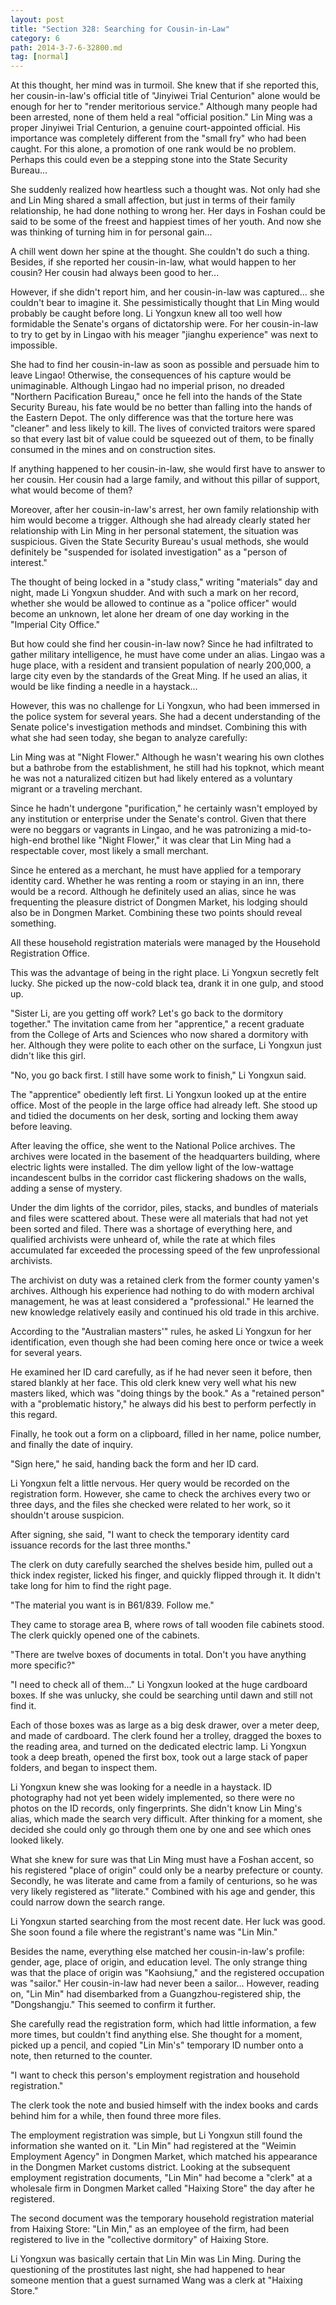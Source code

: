 ```yaml
---
layout: post
title: "Section 328: Searching for Cousin-in-Law"
category: 6
path: 2014-3-7-6-32800.md
tag: [normal]
---
```


At this thought, her mind was in turmoil. She knew that if she reported this, her cousin-in-law's official title of "Jinyiwei Trial Centurion" alone would be enough for her to "render meritorious service." Although many people had been arrested, none of them held a real "official position." Lin Ming was a proper Jinyiwei Trial Centurion, a genuine court-appointed official. His importance was completely different from the "small fry" who had been caught. For this alone, a promotion of one rank would be no problem. Perhaps this could even be a stepping stone into the State Security Bureau...

She suddenly realized how heartless such a thought was. Not only had she and Lin Ming shared a small affection, but just in terms of their family relationship, he had done nothing to wrong her. Her days in Foshan could be said to be some of the freest and happiest times of her youth. And now she was thinking of turning him in for personal gain...

A chill went down her spine at the thought. She couldn't do such a thing. Besides, if she reported her cousin-in-law, what would happen to her cousin? Her cousin had always been good to her...

However, if she didn't report him, and her cousin-in-law was captured... she couldn't bear to imagine it. She pessimistically thought that Lin Ming would probably be caught before long. Li Yongxun knew all too well how formidable the Senate's organs of dictatorship were. For her cousin-in-law to try to get by in Lingao with his meager "jianghu experience" was next to impossible.

She had to find her cousin-in-law as soon as possible and persuade him to leave Lingao! Otherwise, the consequences of his capture would be unimaginable. Although Lingao had no imperial prison, no dreaded "Northern Pacification Bureau," once he fell into the hands of the State Security Bureau, his fate would be no better than falling into the hands of the Eastern Depot. The only difference was that the torture here was "cleaner" and less likely to kill. The lives of convicted traitors were spared so that every last bit of value could be squeezed out of them, to be finally consumed in the mines and on construction sites.

If anything happened to her cousin-in-law, she would first have to answer to her cousin. Her cousin had a large family, and without this pillar of support, what would become of them?

Moreover, after her cousin-in-law's arrest, her own family relationship with him would become a trigger. Although she had already clearly stated her relationship with Lin Ming in her personal statement, the situation was suspicious. Given the State Security Bureau's usual methods, she would definitely be "suspended for isolated investigation" as a "person of interest."

The thought of being locked in a "study class," writing "materials" day and night, made Li Yongxun shudder. And with such a mark on her record, whether she would be allowed to continue as a "police officer" would become an unknown, let alone her dream of one day working in the "Imperial City Office."

But how could she find her cousin-in-law now? Since he had infiltrated to gather military intelligence, he must have come under an alias. Lingao was a huge place, with a resident and transient population of nearly 200,000, a large city even by the standards of the Great Ming. If he used an alias, it would be like finding a needle in a haystack...

However, this was no challenge for Li Yongxun, who had been immersed in the police system for several years. She had a decent understanding of the Senate police's investigation methods and mindset. Combining this with what she had seen today, she began to analyze carefully:

Lin Ming was at "Night Flower." Although he wasn't wearing his own clothes but a bathrobe from the establishment, he still had his topknot, which meant he was not a naturalized citizen but had likely entered as a voluntary migrant or a traveling merchant.

Since he hadn't undergone "purification," he certainly wasn't employed by any institution or enterprise under the Senate's control. Given that there were no beggars or vagrants in Lingao, and he was patronizing a mid-to-high-end brothel like "Night Flower," it was clear that Lin Ming had a respectable cover, most likely a small merchant.

Since he entered as a merchant, he must have applied for a temporary identity card. Whether he was renting a room or staying in an inn, there would be a record. Although he definitely used an alias, since he was frequenting the pleasure district of Dongmen Market, his lodging should also be in Dongmen Market. Combining these two points should reveal something.

All these household registration materials were managed by the Household Registration Office.

This was the advantage of being in the right place. Li Yongxun secretly felt lucky. She picked up the now-cold black tea, drank it in one gulp, and stood up.

"Sister Li, are you getting off work? Let's go back to the dormitory together." The invitation came from her "apprentice," a recent graduate from the College of Arts and Sciences who now shared a dormitory with her. Although they were polite to each other on the surface, Li Yongxun just didn't like this girl.

"No, you go back first. I still have some work to finish," Li Yongxun said.

The "apprentice" obediently left first. Li Yongxun looked up at the entire office. Most of the people in the large office had already left. She stood up and tidied the documents on her desk, sorting and locking them away before leaving.

After leaving the office, she went to the National Police archives. The archives were located in the basement of the headquarters building, where electric lights were installed. The dim yellow light of the low-wattage incandescent bulbs in the corridor cast flickering shadows on the walls, adding a sense of mystery.

Under the dim lights of the corridor, piles, stacks, and bundles of materials and files were scattered about. These were all materials that had not yet been sorted and filed. There was a shortage of everything here, and qualified archivists were unheard of, while the rate at which files accumulated far exceeded the processing speed of the few unprofessional archivists.

The archivist on duty was a retained clerk from the former county yamen's archives. Although his experience had nothing to do with modern archival management, he was at least considered a "professional." He learned the new knowledge relatively easily and continued his old trade in this archive.

According to the "Australian masters'" rules, he asked Li Yongxun for her identification, even though she had been coming here once or twice a week for several years.

He examined her ID card carefully, as if he had never seen it before, then stared blankly at her face. This old clerk knew very well what his new masters liked, which was "doing things by the book." As a "retained person" with a "problematic history," he always did his best to perform perfectly in this regard.

Finally, he took out a form on a clipboard, filled in her name, police number, and finally the date of inquiry.

"Sign here," he said, handing back the form and her ID card.

Li Yongxun felt a little nervous. Her query would be recorded on the registration form. However, she came to check the archives every two or three days, and the files she checked were related to her work, so it shouldn't arouse suspicion.

After signing, she said, "I want to check the temporary identity card issuance records for the last three months."

The clerk on duty carefully searched the shelves beside him, pulled out a thick index register, licked his finger, and quickly flipped through it. It didn't take long for him to find the right page.

"The material you want is in B61/839. Follow me."

They came to storage area B, where rows of tall wooden file cabinets stood. The clerk quickly opened one of the cabinets.

"There are twelve boxes of documents in total. Don't you have anything more specific?"

"I need to check all of them..." Li Yongxun looked at the huge cardboard boxes. If she was unlucky, she could be searching until dawn and still not find it.

Each of those boxes was as large as a big desk drawer, over a meter deep, and made of cardboard. The clerk found her a trolley, dragged the boxes to the reading area, and turned on the dedicated electric lamp. Li Yongxun took a deep breath, opened the first box, took out a large stack of paper folders, and began to inspect them.

Li Yongxun knew she was looking for a needle in a haystack. ID photography had not yet been widely implemented, so there were no photos on the ID records, only fingerprints. She didn't know Lin Ming's alias, which made the search very difficult. After thinking for a moment, she decided she could only go through them one by one and see which ones looked likely.

What she knew for sure was that Lin Ming must have a Foshan accent, so his registered "place of origin" could only be a nearby prefecture or county. Secondly, he was literate and came from a family of centurions, so he was very likely registered as "literate." Combined with his age and gender, this could narrow down the search range.

Li Yongxun started searching from the most recent date. Her luck was good. She soon found a file where the registrant's name was "Lin Min."

Besides the name, everything else matched her cousin-in-law's profile: gender, age, place of origin, and education level. The only strange thing was that the place of origin was "Kaohsiung," and the registered occupation was "sailor." Her cousin-in-law had never been a sailor... However, reading on, "Lin Min" had disembarked from a Guangzhou-registered ship, the "Dongshangju." This seemed to confirm it further.

She carefully read the registration form, which had little information, a few more times, but couldn't find anything else. She thought for a moment, picked up a pencil, and copied "Lin Min's" temporary ID number onto a note, then returned to the counter.

"I want to check this person's employment registration and household registration."

The clerk took the note and busied himself with the index books and cards behind him for a while, then found three more files.

The employment registration was simple, but Li Yongxun still found the information she wanted on it. "Lin Min" had registered at the "Weimin Employment Agency" in Dongmen Market, which matched his appearance in the Dongmen Market customs district. Looking at the subsequent employment registration documents, "Lin Min" had become a "clerk" at a wholesale firm in Dongmen Market called "Haixing Store" the day after he registered.

The second document was the temporary household registration material from Haixing Store: "Lin Min," as an employee of the firm, had been registered to live in the "collective dormitory" of Haixing Store.

Li Yongxun was basically certain that Lin Min was Lin Ming. During the questioning of the prostitutes last night, she had happened to hear someone mention that a guest surnamed Wang was a clerk at "Haixing Store."
